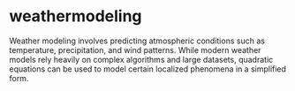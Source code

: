# weathermodeling
Weather modeling involves predicting atmospheric conditions such as temperature, precipitation, and wind patterns. While modern weather models rely heavily on complex algorithms and large datasets, quadratic equations can be used to model certain localized phenomena in a simplified form.
